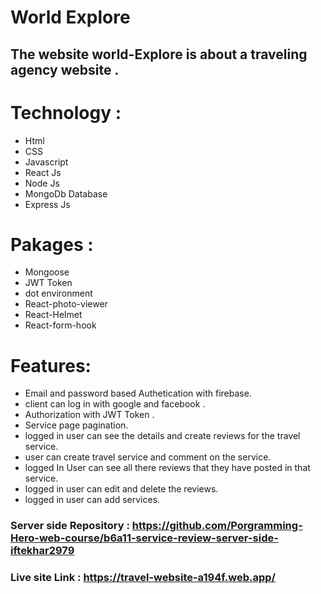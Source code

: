 # World Explore
## The website world-Explore is about a traveling agency website .
# Technology :
* Html
* CSS
* Javascript
* React Js
* Node Js
* MongoDb Database
* Express Js
# Pakages :
* Mongoose
* JWT Token
* dot environment
* React-photo-viewer
* React-Helmet
* React-form-hook
# Features:
* Email and password based Authetication with firebase.
* client can log in with google and facebook .
* Authorization with JWT Token .
* Service page pagination.
* logged in user can see the details and create reviews for the travel service.
* user can create travel service and comment on the service.
* logged In User can see all there reviews that they have posted in that service.
* logged in user can edit and delete the reviews.
* logged in user can add services.

### Server side Repository : https://github.com/Porgramming-Hero-web-course/b6a11-service-review-server-side-iftekhar2979

### Live site Link : https://travel-website-a194f.web.app/
